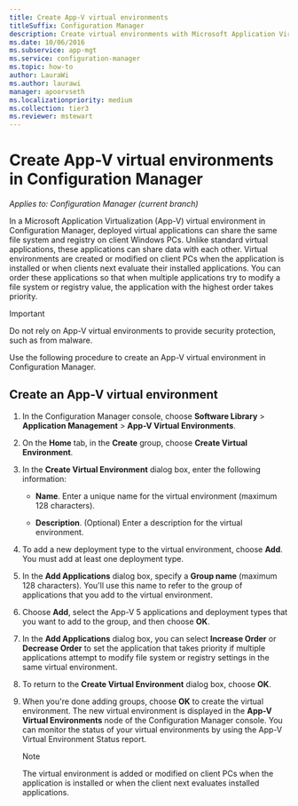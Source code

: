 ```yaml
---
title: Create App-V virtual environments
titleSuffix: Configuration Manager
description: Create virtual environments with Microsoft Application Virtualization so apps can share data with each other.
ms.date: 10/06/2016
ms.subservice: app-mgt
ms.service: configuration-manager
ms.topic: how-to
author: LauraWi
ms.author: laurawi
manager: apoorvseth
ms.localizationpriority: medium
ms.collection: tier3
ms.reviewer: mstewart
---
```

# Create App-V virtual environments in Configuration Manager

*Applies to: Configuration Manager (current branch)*

In a Microsoft Application Virtualization (App-V) virtual environment in Configuration Manager, deployed virtual applications can share the same file system and registry on client Windows PCs. Unlike standard virtual applications, these applications can share data with each other. Virtual environments are created or modified on client PCs when the application is installed or when clients next evaluate their installed applications. You can order these applications so that when multiple applications try to modify a file system or registry value, the application with the highest order takes priority.

> [!IMPORTANT]
>  Do not rely on App-V virtual environments to provide security protection, such as from malware.

 Use the following procedure to create an App-V virtual environment in Configuration Manager.

## Create an App-V virtual environment

1.  In the Configuration Manager console, choose **Software Library** > **Application Management** > **App-V Virtual Environments**.

3.  On the **Home** tab, in the **Create** group, choose **Create Virtual Environment**.

4.  In the **Create Virtual Environment** dialog box, enter the following information:

    -   **Name**.  Enter a unique name for the virtual environment (maximum 128 characters).

    -   **Description**. (Optional) Enter a description for the virtual environment.

5.  To add a new deployment type to the virtual environment, choose **Add**. You must add at least one deployment type.

6.  In the **Add Applications** dialog box, specify a **Group name** (maximum 128 characters). You'll use this name to refer to the group of applications that you add to the virtual environment.

7.  Choose **Add**, select the App-V 5 applications and deployment types that you want to add to the group, and then choose **OK**.

8.  In the **Add Applications** dialog box, you can select **Increase Order** or **Decrease Order** to set the application that takes priority if multiple applications attempt to modify file system or registry settings in the same virtual environment.

9. To return to the **Create Virtual Environment** dialog box, choose **OK**.

10. When you're done adding groups, choose **OK** to create the virtual environment. The new virtual environment is displayed in the **App-V Virtual Environments** node of the Configuration Manager console. You can monitor the status of your virtual environments by using the App-V Virtual Environment Status report.

    > [!NOTE]
    >  The virtual environment is added or modified on client PCs when the application is installed or when the client next evaluates installed applications.
